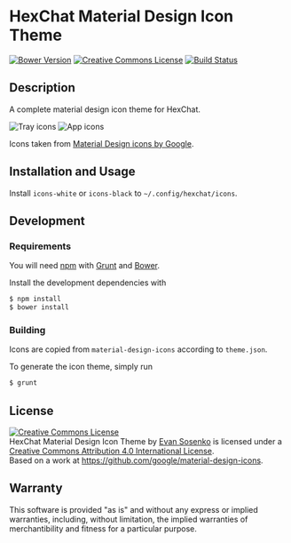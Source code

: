 # HexChat Material Design Icon Theme

[![Bower Version](https://img.shields.io/bower/v/hexchat-material-design-icons.svg)](http://bower.io/search/?q=hexchat-material-design-icons)
[![Creative Commons License](http://img.shields.io/badge/license-CC%20BY-blue.svg)](./LICENSE.txt)
[![Build Status](https://img.shields.io/travis/rxrc/hexchat-material-design-icons.svg)](https://travis-ci.org/rxrc/hexchat-material-design-icons)

## Description

A complete material design icon theme for HexChat.

![Tray icons](https://raw.github.com/rxrc/hexchat-material-design-icons/master/icons-tray.png)
![App icons](https://raw.github.com/rxrc/hexchat-material-design-icons/master/icons-app.png)

Icons taken from [Material Design icons by Google].

[Material Design icons by Google]: https://github.com/google/material-design-icons

## Installation and Usage

Install `icons-white` or `icons-black` to `~/.config/hexchat/icons`.

## Development

### Requirements

You will need [npm] with [Grunt] and [Bower].

Install the development dependencies with

```bash
$ npm install
$ bower install
```

### Building

Icons are copied from `material-design-icons`
according to `theme.json`.

To generate the icon theme, simply run

```bash
$ grunt
```

[Bower]: http://bower.io/
[Grunt]: http://gruntjs.com/
[npm]: https://www.npmjs.com/

## License

<a rel="license" href="https://creativecommons.org/licenses/by/4.0/"><img alt="Creative Commons License" style="border-width:0" src="https://i.creativecommons.org/l/by/4.0/88x31.png" /></a><br /><span xmlns:dct="https://purl.org/dc/terms/" href="https://purl.org/dc/dcmitype/StillImage" property="dct:title" rel="dct:type">HexChat Material Design Icon Theme</span> by <a xmlns:cc="https://creativecommons.org/ns#" href="https://github.com/rxrc/hexchat-material-design-icons" property="cc:attributionName" rel="cc:attributionURL">Evan Sosenko</a> is licensed under a <a rel="license" href="https://creativecommons.org/licenses/by/4.0/">Creative Commons Attribution 4.0 International License</a>.<br />Based on a work at <a xmlns:dct="https://purl.org/dc/terms/" href="https://github.com/google/material-design-icons" rel="dct:source">https://github.com/google/material-design-icons</a>.

## Warranty

This software is provided "as is" and without any express or
implied warranties, including, without limitation, the implied
warranties of merchantibility and fitness for a particular
purpose.
